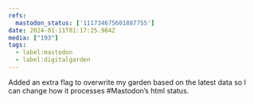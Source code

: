 ```yaml
---
refs:
  mastodon_status: ['111734675601887755']
date: 2024-01-11T01:17:25.984Z
media: ["193"]
tags:
  - label:mastodon
  - label:digitalgarden
---
```


Added an extra flag to overwrite my garden based on the latest data so I can change how it processes #Mastodon’s html status.
